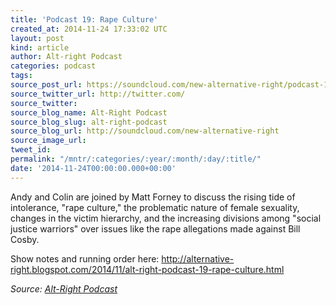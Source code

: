 ```yaml
---
title: 'Podcast 19: Rape Culture'
created_at: 2014-11-24 17:33:02 UTC
layout: post
kind: article
author: Alt-right Podcast
categories: podcast
tags: 
source_post_url: https://soundcloud.com/new-alternative-right/podcast-19-rape-culture
source_twitter_url: http://twitter.com/
source_twitter: 
source_blog_name: Alt-Right Podcast
source_blog_slug: alt-right-podcast
source_blog_url: http://soundcloud.com/new-alternative-right
source_image_url: 
tweet_id: 
permalink: "/mntr/:categories/:year/:month/:day/:title/"
date: '2014-11-24T00:00:00.000+00:00'
---
```

Andy and Colin are joined by Matt Forney to discuss the rising tide of intolerance, "rape culture," the problematic nature of female sexuality, changes in the victim hierarchy, and the increasing divisions among "social justice warriors" over issues like the rape allegations made against Bill Cosby.

Show notes and running order here: http://alternative-right.blogspot.com/2014/11/alt-right-podcast-19-rape-culture.html<div class="">
    <i>Source: <a href="http://soundcloud.com/new-alternative-right">Alt-Right Podcast</a></i>
</div>
